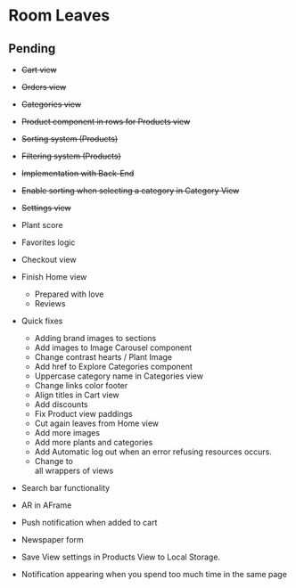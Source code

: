 # Room Leaves

## Pending

- ~~Cart view~~
- ~~Orders view~~
- ~~Categories view~~
- ~~Product component in rows for Products view~~
- ~~Sorting system (Products)~~
- ~~Filtering system (Products)~~
- ~~Implementation with Back-End~~
- ~~Enable sorting when selecting a category in Category View~~
- ~~Settings view~~


- Plant score
- Favorites logic
- Checkout view
- Finish Home view
    - Prepared with love
    - Reviews
- Quick fixes
    - Adding brand images to sections
    - Add images to Image Carousel component
    - Change contrast hearts / Plant Image
    - Add href to Explore Categories component
    - Uppercase category name in Categories view
    - Change links color footer
    - Align titles in Cart view
    - Add discounts
    - Fix Product view paddings
    - Cut again leaves from Home view
    - Add more images
    - Add more plants and categories
    - Add Automatic log out when an error refusing resources occurs.
    - Change to <main> all wrappers of views

- Search bar functionality
- AR in AFrame


- Push notification when added to cart
- Newspaper form
- Save View settings in Products View to Local Storage.
- Notification appearing when you spend too much time in the same page

